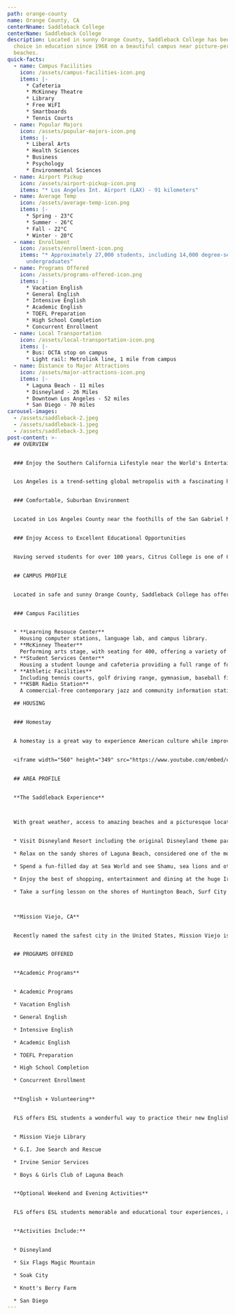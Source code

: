 ```yaml
---
path: orange-county
name: Orange County, CA
centerNname: Saddleback College
centerName: Saddleback College
description: Located in sunny Orange County, Saddleback College has been a top
  choice in education since 1968 on a beautiful campus near picture-perfect
  beaches.
quick-facts:
  - name: Campus Facilities
    icon: /assets/campus-facilities-icon.png
    items: |-
      * Cafeteria
      * McKinney Theatre
      * Library
      * Free WiFI
      * Smartboards
      * Tennis Courts
  - name: Popular Majors
    icon: /assets/popular-majors-icon.png
    items: |-
      * Liberal Arts
      * Health Sciences
      * Business
      * Psychology
      * Environmental Sciences
  - name: Airport Pickup
    icon: /assets/airport-pickup-icon.png
    items: "* Los Angeles Int. Airport (LAX) - 91 kilometers"
  - name: Average Temp
    icon: /assets/average-temp-icon.png
    items: |-
      * Spring - 23°C
      * Summer - 26°C
      * Fall - 22°C
      * Winter - 20°C
  - name: Enrollment
    icon: /assets/enrollment-icon.png
    items: "* Approximately 27,000 students, including 14,000 degree-seeking
      undergraduates"
  - name: Programs Offered
    icon: /assets/programs-offered-icon.png
    items: |-
      * Vacation English
      * General English
      * Intensive English
      * Academic English
      * TOEFL Preparation
      * High School Completion
      * Concurrent Enrollment
  - name: Local Transportation
    icon: /assets/local-transportation-icon.png
    items: |-
      * Bus: OCTA stop on campus
      * Light rail: Metrolink line, 1 mile from campus
  - name: Distance to Major Attractions
    icon: /assets/major-attractions-icon.png
    items: |-
      * Laguna Beach - 11 miles
      * Disneyland - 26 Miles
      * Downtown Los Angeles - 52 miles
      * San Diego - 70 miles
carousel-images:
  - /assets/saddleback-2.jpeg
  - /assets/saddleback-1.jpeg
  - /assets/saddleback-3.jpeg
post-content: >-
  ## OVERVIEW


  ### Enjoy the Southern California Lifestyle near the World's Entertainment Capital


  Los Angeles is a trend-setting global metropolis with a fascinating history and rich cultural heritage. The "City of Angels" is home to picture-perfect beaches and 75 miles of sunny coastline. Regarded as the entertainment capital of the world, Los Angeles is home to legendary Hollywood movie studios, responsible for the most popular movies in the world. L.A. also boasts a thriving theater, music and gallery scene. Celebrities can often be seen shopping the streets of Beverly Hills, including the world-famous Rodeo Drive.


  ### Comfortable, Suburban Environment


  Located in Los Angeles County near the foothills of the San Gabriel Mountains, Citrus College offers a combination of suburban comfort along with access to all of L.A.'s attractions. The city of Glendora, known as the "Pride of the Foothills", offers a safe environment and the Glendora Village with dozens of shops, restaurants and cafes.


  ### Enjoy Access to Excellent Educational Opportunities


  Having served students for over 100 years, Citrus College is one of California's first colleges and continues to expand its educational mission. Citrus offers an ideal place for students to begin exploring all the many educational and cultural opportunities that California has to offer. Students may transfer to prestigious institutions such as UCLA and UC Irvine


  ## CAMPUS PROFILE


  Located in safe and sunny Orange County, Saddleback College has offered a wide range of programs since 1968 and currently enrolls more than 27,000 students. Many students go on to four-year degree programs at nearby California State University and University of California campuses.


  ### Campus Facilities


  * **Learning Resouce Center**
    Housing computer stations, language lab, and campus library.
  * **McKinney Theater**
    Performing arts stage, with seating for 400, offering a variety of live entertainment events to students and the public.
  * **Student Services Center**
    Housing a student lounge and cafeteria providing a full range of food services.
  * **Athletic Facilities**
    Including tennis courts, golf driving range, gymnasium, baseball field and swimming pool.
  * **KSBR Radio Station**
    A commercial-free contemporary jazz and community information station serving Orange County. KSBR has won multiple awards and trains students enrolled in Saddleback’s Cinema/TV/Radio program.

  ## HOUSING


  ### Homestay


  A homestay is a great way to experience American culture while improving your English ability! All FLS centers offer homestay accommodation with American families individually selected by FLS. Learn about American daily life, practice English on a regular basis and participate in many aspects of American culture that visitors often don't get to see. (Twin and Single options available).


  <iframe width="560" height="349" src="https://www.youtube.com/embed/cQJKGECy8i4" frameborder="0" allow="accelerometer; autoplay; encrypted-media; gyroscope; picture-in-picture" allowfullscreen ></iframe>


  ## AREA PROFILE


  **The Saddleback Experience**



  With great weather, access to amazing beaches and a picturesque location between Los Angeles and San Diego, Mission Viejo offers an unbeatable quality of life with easy freeway access to classic California attractions like Sea World and Disneyland!


  * Visit Disneyland Resort including the original Disneyland theme park including Galaxy's Edge, and the expanded California Adventure park, featuring Cars Land and Ariel’s Undersea Adventure.

  * Relax on the sandy shores of Laguna Beach, considered one of the most beautiful beaches in California, and visit the many unique art galleries and cafes.

  * Spend a fun-filled day at Sea World and see Shamu, sea lions and otters in action and enjoy rides like Manta and Wild Arctic.

  * Enjoy the best of shopping, entertainment and dining at the huge Irvine Spectrum Center, offering over 130 specialty stores and restaurants.

  * Take a surfing lesson on the shores of Huntington Beach, Surf City USA, the home of the annual US Open of Surf.



  **Mission Viejo, CA**


  Recently named the safest city in the United States, Mission Viejo is an affluent suburban community of nearly 100,000. The center of the city contains a large man-made lake and beautiful tree-lined streets overlooked by the Saddleback mountain range. Mission Viejo offers an ideal climate with a temperature range of 11-23 degrees Celsius year-round. Summers are sunny, warm and dry. Fall and winter bring occasional rain showers, with snow in the local mountains. Due to close proximity to the ocean, nighttime and morning clouds are common.


  ## PROGRAMS OFFERED


  **Academic Programs**


  * Academic Programs

  * Vacation English

  * General English

  * Intensive English

  * Academic English

  * TOEFL Preparation

  * High School Completion

  * Concurrent Enrollment


  **English + Volunteering**


  FLS offers ESL students a wonderful way to practice their new English skills while immersing themselves in American society by volunteering at local charities and community service centers. Join other FLS students as they perfect their conversational English while helping others! Here are some of the oportunities you will enjoy at FLS Saddleback College:


  * Mission Viejo Library

  * G.I. Joe Search and Rescue

  * Irvine Senior Services

  * Boys & Girls Club of Laguna Beach


  **Optional Weekend and Evening Activities**


  FLS offers ESL students memorable and educational tour experiences, and opportunities to visit the best attractions of the United States. Students will have many opportunities to take part in excursions with the full supervision of our trained FLS staff.


  **Activities Include:**


  * Disneyland

  * Six Flags Magic Mountain

  * Soak City

  * Knott's Berry Farm

  * San Diego
---
```

